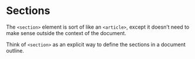 # Sections

The `<section>` element is sort of like an `<article>`, except it doesn’t need to make sense outside the context of the document. 

Think of `<section>` as an explicit way to define the sections in a document outline. 
